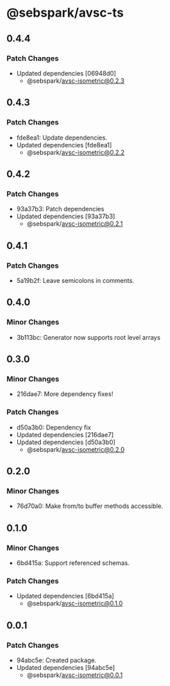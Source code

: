 # @sebspark/avsc-ts

## 0.4.4

### Patch Changes

- Updated dependencies [06948d0]
  - @sebspark/avsc-isometric@0.2.3

## 0.4.3

### Patch Changes

- fde8ea1: Update dependencies.
- Updated dependencies [fde8ea1]
  - @sebspark/avsc-isometric@0.2.2

## 0.4.2

### Patch Changes

- 93a37b3: Patch dependencies
- Updated dependencies [93a37b3]
  - @sebspark/avsc-isometric@0.2.1

## 0.4.1

### Patch Changes

- 5a19b2f: Leave semicolons in comments.

## 0.4.0

### Minor Changes

- 3b113bc: Generator now supports root level arrays

## 0.3.0

### Minor Changes

- 216dae7: More dependency fixes!

### Patch Changes

- d50a3b0: Dependency fix
- Updated dependencies [216dae7]
- Updated dependencies [d50a3b0]
  - @sebspark/avsc-isometric@0.2.0

## 0.2.0

### Minor Changes

- 76d70a0: Make from/to buffer methods accessible.

## 0.1.0

### Minor Changes

- 6bd415a: Support referenced schemas.

### Patch Changes

- Updated dependencies [6bd415a]
  - @sebspark/avsc-isometric@0.1.0

## 0.0.1

### Patch Changes

- 94abc5e: Created package.
- Updated dependencies [94abc5e]
  - @sebspark/avsc-isometric@0.0.1
